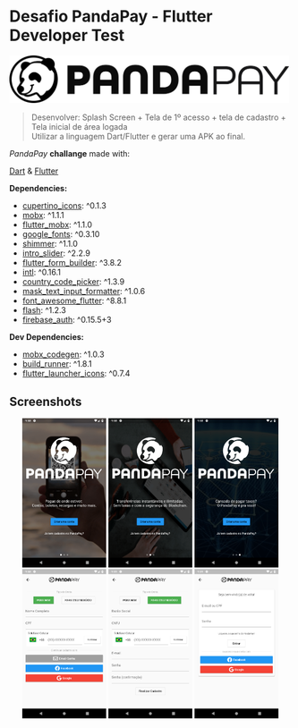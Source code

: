 # Desafio PandaPay - Flutter Developer Test

<img src="assets/images/PandaPay_Horizontal_SemSlogan_Black.png" width="500" />

> Desenvolver: Splash Screen + Tela de 1º acesso + tela de cadastro + Tela inicial de área logada  
> Utilizar a linguagem Dart/Flutter e gerar uma APK ao final.

*PandaPay* **challange** made with:

 [Dart](https://dart.dev) & [Flutter](https://flutter.dev)

**Dependencies:**

-   [cupertino_icons](https://pub.dev/packages/cupertino_icons): ^0.1.3
-   [mobx](https://pub.dev/packages/mobx): ^1.1.1
-   [flutter_mobx](https://pub.dev/packages/flutter_mobx): ^1.1.0
-   [google_fonts](https://pub.dev/packages/google_fonts): ^0.3.10
-   [shimmer](https://pub.dev/packages/shimmer): ^1.1.0
-   [intro_slider](https://pub.dev/packages/intro_slider): ^2.2.9
-   [flutter_form_builder](https://pub.dev/packages/flutter_form_builder): ^3.8.2
-   [intl](https://pub.dev/packages/intl): ^0.16.1
-   [country_code_picker](https://pub.dev/packages/country_code_picker): ^1.3.9
-   [mask_text_input_formatter](https://pub.dev/packages/mask_text_input_formatter): ^1.0.6
-   [font_awesome_flutter](https://pub.dev/packages/font_awesome_flutter): ^8.8.1
-   [flash](https://pub.dev/packages/flash): ^1.2.3
-   [firebase_auth](https://pub.dev/packages/firebase_auth): ^0.15.5+3

**Dev Dependencies:**

-   [mobx_codegen](https://pub.dev/packages/mobx_codegen): ^1.0.3
-   [build_runner](https://pub.dev/packages/build_runner): ^1.8.1
-   [flutter_launcher_icons](https://pub.dev/packages/flutter_launcher_icons): ^0.7.4

## Screenshots

<p align="middle">
<img src="screenshots/1.png" width="150" />
<img src="screenshots/2.png" width="150" />
<img src="screenshots/3.png" width="150" />
<img src="screenshots/4.png" width="150" />
<img src="screenshots/5.png" width="150" />
<img src="screenshots/6.png" width="150" />
</p>